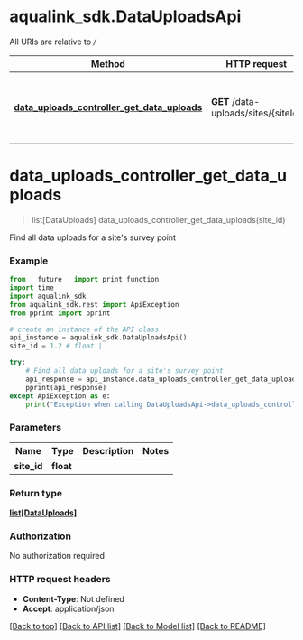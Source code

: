 # aqualink_sdk.DataUploadsApi

All URIs are relative to */*

Method | HTTP request | Description
------------- | ------------- | -------------
[**data_uploads_controller_get_data_uploads**](DataUploadsApi.md#data_uploads_controller_get_data_uploads) | **GET** /data-uploads/sites/{siteId} | Find all data uploads for a site&#x27;s survey point

# **data_uploads_controller_get_data_uploads**
> list[DataUploads] data_uploads_controller_get_data_uploads(site_id)

Find all data uploads for a site's survey point

### Example
```python
from __future__ import print_function
import time
import aqualink_sdk
from aqualink_sdk.rest import ApiException
from pprint import pprint

# create an instance of the API class
api_instance = aqualink_sdk.DataUploadsApi()
site_id = 1.2 # float | 

try:
    # Find all data uploads for a site's survey point
    api_response = api_instance.data_uploads_controller_get_data_uploads(site_id)
    pprint(api_response)
except ApiException as e:
    print("Exception when calling DataUploadsApi->data_uploads_controller_get_data_uploads: %s\n" % e)
```

### Parameters

Name | Type | Description  | Notes
------------- | ------------- | ------------- | -------------
 **site_id** | **float**|  | 

### Return type

[**list[DataUploads]**](DataUploads.md)

### Authorization

No authorization required

### HTTP request headers

 - **Content-Type**: Not defined
 - **Accept**: application/json

[[Back to top]](#) [[Back to API list]](../README.md#documentation-for-api-endpoints) [[Back to Model list]](../README.md#documentation-for-models) [[Back to README]](../README.md)

